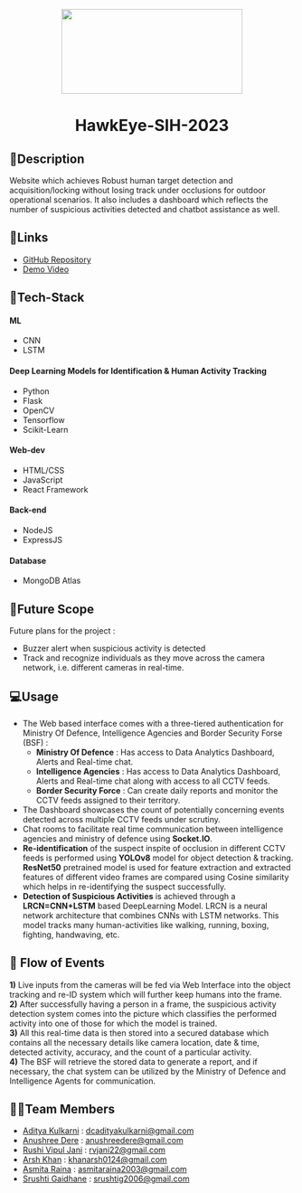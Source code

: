 <p align="center">
   <img height="150" width="320" src="https://github.com/justaskulkarni/HawkEye-SIH-2023/assets/103986230/d089c887-a03d-4aae-80ec-e82388df949b">
</p>
<h1 align="center" >HawkEye-SIH-2023</h1>

##  📝Description
Website which achieves Robust human target detection and acquisition/locking without losing track under occlusions for outdoor operational scenarios. It also includes a dashboard which reflects the number of suspicious activities detected and chatbot assistance as well.


## 🔗Links
- [GitHub Repository](https://github.com/justaskulkarni/HawkEye-SIH-2023)
- [Demo Video](https://drive.google.com/file/d/1fZC_vwGEmBIr8NUhxDPyR_3u7ei_rAML/view?usp=sharing)


## 🤖Tech-Stack 
#### ML
- CNN 
- LSTM

#### Deep Learning Models for Identification & Human Activity Tracking
- Python
- Flask
- OpenCV
- Tensorflow
- Scikit-Learn

#### Web-dev
- HTML/CSS
- JavaScript
- React Framework

#### Back-end
- NodeJS
- ExpressJS

#### Database
- MongoDB Atlas

## 🔮Future Scope
Future plans for the project :
- Buzzer alert when suspicious activity is detected
- Track and recognize individuals as they move across the camera network, i.e. different cameras in real-time.


## 💻Usage
* The Web based interface comes with a three-tiered authentication for Ministry Of Defence, Intelligence Agencies and Border Security Forse (BSF) :
    * **Ministry Of Defence** : Has access to Data Analytics Dashboard, Alerts and Real-time chat.
    * **Intelligence Agencies** : Has access to Data Analytics Dashboard, Alerts and Real-time chat along with access to all CCTV feeds.
    * **Border Security Force** : Can create daily reports and monitor the CCTV feeds assigned to their territory.
* The Dashboard showcases the count of potentially concerning events detected across multiple CCTV feeds under scrutiny.
* Chat rooms to facilitate real time communication between intelligence agencies and ministry of defence using **Socket.IO**.
* **Re-identification** of the suspect inspite of occlusion in different CCTV feeds is performed using **YOLOv8** model for object detection & tracking. **ResNet50** pretrained model is used for feature extraction and extracted features of different video frames are compared using Cosine similarity which helps in re-identifying the suspect successfully.
* **Detection of Suspicious Activities** is achieved through a **LRCN=CNN+LSTM** based DeepLearning Model. LRCN is a neural network architecture that combines CNNs with LSTM networks.  This model tracks many human-activities like walking, running, boxing, fighting, handwaving, etc.

## 🚀 Flow of Events
**1)** Live inputs from the cameras will be fed via Web Interface into the object tracking and re-ID system which will further keep humans into the frame.\
 **2)** After successfully having a person in a frame, the suspicious activity detection system comes into the picture which classifies the performed activity into one of those for which the model is trained.\
 **3)** All this real-time data is then stored into a secured database which contains all the necessary details like camera location, date & time, detected activity, accuracy, and the count of a particular activity.\
**4)** The BSF will retrieve the stored data to generate a report, and if necessary, the chat system can be utilized by the Ministry of Defence and Intelligence Agents for communication.


## 👨‍💻Team Members
- [Aditya Kulkarni](https://github.com/justaskulkarni) : dcadityakulkarni@gmail.com
- [Anushree Dere](https://github.com/AnushreeDere) : anushreedere@gmail.com
- [Rushi Vipul Jani](https://github.com/R-V-J) : rvjani22@gmail.com
- [Arsh Khan](https://github.com/Arsh-Khan) : khanarsh0124@gmail.com
- [Asmita Raina](https://github.com/AsmitaRaina) : asmitaraina2003@gmail.com
- [Srushti Gaidhane](https://github.com/SrushtiGaidhane) : srushtig2006@gmail.com

